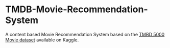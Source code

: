 # TMDB-Movie-Recommendation-System
A content based Movie Recommendation System based on the <a href="https://www.kaggle.com/datasets/tmdb/tmdb-movie-metadata">TMBD 5000 Movie dataset</a> available on Kaggle.
